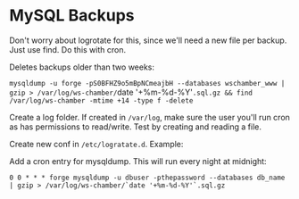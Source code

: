 # MySQL Backups

Don't worry about logrotate for this, since we'll need a new file per backup. Just use find. Do this with cron.

Deletes backups older than two weeks:

`mysqldump -u forge -pS0BFHZ9o5mBpNCmeajbH --databases wschamber_www | gzip > /var/log/ws-chamber/`date '+%m-%d-%Y'`.sql.gz && find /var/log/ws-chamber -mtime +14 -type f -delete`

Create a log folder. If created in `/var/log`, make sure the user you'll run cron as has permissions to read/write. Test by creating and reading a file.

Create new conf in `/etc/logratate.d`. Example:

Add a cron entry for mysqldump. This will run every night at midnight:

```
0 0 * * * forge mysqldump -u dbuser -pthepassword --databases db_name | gzip > /var/log/ws-chamber/`date '+%m-%d-%Y'`.sql.gz
```
